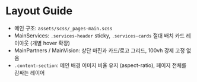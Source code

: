 # Layout Guide

- 메인 구조: `assets/scss/_pages-main.scss`
- MainServices: `.services-header` sticky, `.services-cards` 절대 배치 카드 레이아웃 (개별 hover 확장)
- MainPartners / MainVision: 상단 마진과 카드/로고 그리드, 100vh 강제 고정 없음
- `.content-section`: 메인 배경 이미지 비율 유지 (aspect-ratio), 페이지 전체를 감싸는 레이어
